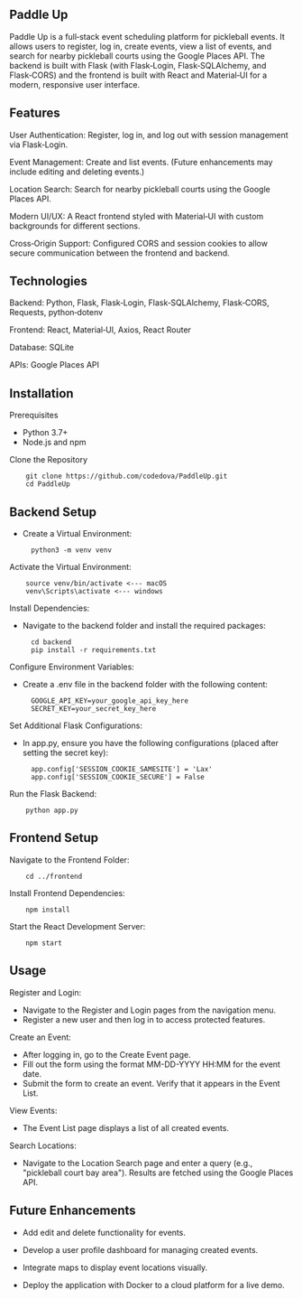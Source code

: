 ## Paddle Up

Paddle Up is a full‑stack event scheduling platform for pickleball events. It allows users to register, log in, create events, view a list of events, and search for nearby pickleball courts using the Google Places API. The backend is built with Flask (with Flask‑Login, Flask‑SQLAlchemy, and Flask‑CORS) and the frontend is built with React and Material‑UI for a modern, responsive user interface.

## Features
User Authentication:
Register, log in, and log out with session management via Flask‑Login.

Event Management:
Create and list events. (Future enhancements may include editing and deleting events.)

Location Search:
Search for nearby pickleball courts using the Google Places API.

Modern UI/UX:
A React frontend styled with Material‑UI with custom backgrounds for different sections.

Cross‑Origin Support:
Configured CORS and session cookies to allow secure communication between the frontend and backend.

## Technologies
Backend: Python, Flask, Flask‑Login, Flask‑SQLAlchemy, Flask‑CORS, Requests, python‑dotenv

Frontend: React, Material‑UI, Axios, React Router

Database: SQLite

APIs: Google Places API

## Installation 

Prerequisites
- Python 3.7+
- Node.js and npm

Clone the Repository

        git clone https://github.com/codedova/PaddleUp.git
        cd PaddleUp

## Backend Setup
- Create a Virtual Environment:

        python3 -m venv venv

Activate the Virtual Environment:

        source venv/bin/activate <--- macOS
        venv\Scripts\activate <--- windows

Install Dependencies:
- Navigate to the backend folder and install the required packages: 

        cd backend
        pip install -r requirements.txt

Configure Environment Variables:
- Create a .env file in the backend folder with the following content:

        GOOGLE_API_KEY=your_google_api_key_here
        SECRET_KEY=your_secret_key_here

Set Additional Flask Configurations:
- In app.py, ensure you have the following configurations (placed after setting the secret key):

        app.config['SESSION_COOKIE_SAMESITE'] = 'Lax'
        app.config['SESSION_COOKIE_SECURE'] = False  

Run the Flask Backend:

        python app.py


## Frontend Setup 

Navigate to the Frontend Folder:

        cd ../frontend

Install Frontend Dependencies:

        npm install

Start the React Development Server:

        npm start


## Usage
Register and Login:
- Navigate to the Register and Login pages from the navigation menu.
- Register a new user and then log in to access protected features.

Create an Event:
- After logging in, go to the Create Event page.
- Fill out the form using the format MM-DD-YYYY HH:MM for the event date.
- Submit the form to create an event. Verify that it appears in the Event List.

View Events:
- The Event List page displays a list of all created events.

Search Locations:
- Navigate to the Location Search page and enter a query (e.g., "pickleball court bay area"). Results are fetched using the Google Places API.

## Future Enhancements
- Add edit and delete functionality for events.

- Develop a user profile dashboard for managing created events.

- Integrate maps to display event locations visually.

- Deploy the application with Docker to a cloud platform for a live demo.





